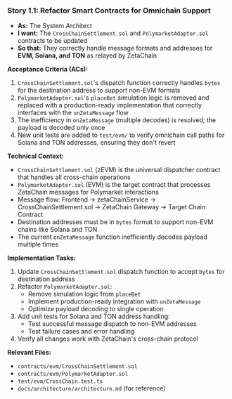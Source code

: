 ### **Story 1.1: Refactor Smart Contracts for Omnichain Support**

- **As:** The System Architect
- **I want:** The `CrossChainSettlement.sol` and `PolymarketAdapter.sol` contracts to be updated
- **So that:** They correctly handle message formats and addresses for **EVM, Solana, and TON** as relayed by ZetaChain

**Acceptance Criteria (ACs):**

1. `CrossChainSettlement.sol`'s dispatch function correctly handles `bytes` for the destination address to support non-EVM formats
2. `PolymarketAdapter.sol`'s `placeBet` simulation logic is removed and replaced with a production-ready implementation that correctly interfaces with the `onZetaMessage` flow
3. The inefficiency in `onZetaMessage` (multiple decodes) is resolved; the payload is decoded only once
4. New unit tests are added to `test/evm/` to verify omnichain call paths for Solana and TON addresses, ensuring they don't revert

**Technical Context:**

- `CrossChainSettlement.sol` (zEVM) is the universal dispatcher contract that handles all cross-chain operations
- `PolymarketAdapter.sol` (EVM) is the target contract that processes ZetaChain messages for Polymarket interactions
- Message flow: Frontend → zetaChainService → CrossChainSettlement.sol → ZetaChain Gateway → Target Chain Contract
- Destination addresses must be in `bytes` format to support non-EVM chains like Solana and TON
- The current `onZetaMessage` function inefficiently decodes payload multiple times

**Implementation Tasks:**

1. Update `CrossChainSettlement.sol` dispatch function to accept `bytes` for destination address
2. Refactor `PolymarketAdapter.sol`:
   - Remove simulation logic from `placeBet`
   - Implement production-ready integration with `onZetaMessage`
   - Optimize payload decoding to single operation
3. Add unit tests for Solana and TON address handling:
   - Test successful message dispatch to non-EVM addresses
   - Test failure cases and error handling
4. Verify all changes work with ZetaChain's cross-chain protocol

**Relevant Files:**

- `contracts/evm/CrossChainSettlement.sol`
- `contracts/evm/PolymarketAdapter.sol`
- `test/evm/CrossChain.test.ts`
- `docs/architecture/architecture.md` (for reference)
